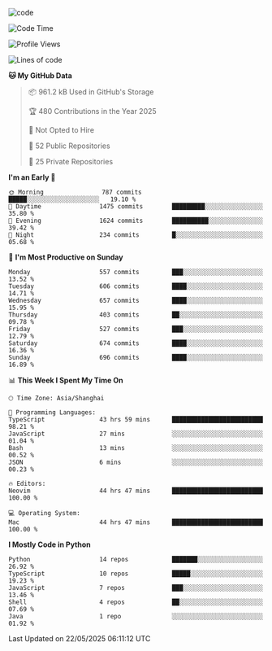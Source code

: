 
<!--
**liuyaanng/liuyaanng** is a ✨ _special_ ✨ repository because its `README.md` (this file) appears on your GitHub profile.

Here are some ideas to get you started:

- 🔭 I’m currently working on ...
- 🌱 I’m currently learning ...
- 👯 I’m looking to collaborate on ...
- 🤔 I’m looking for help with ...
- 💬 Ask me about ...
- 📫 How to reach me: ...
- 😄 Pronouns: ...
- ⚡ Fun fact: ...
-->


![code](https://cdn.jsdelivr.net/gh/liuyaanng/liuyaanng@1.0/code.gif) 

<!--START_SECTION:waka-->
![Code Time](http://img.shields.io/badge/Code%20Time-1%2C499%20hrs%2049%20mins-blue)

![Profile Views](http://img.shields.io/badge/Profile%20Views-0-blue)

![Lines of code](https://img.shields.io/badge/From%20Hello%20World%20I%27ve%20Written-21.1%20million%20lines%20of%20code-blue)

**🐱 My GitHub Data** 

> 📦 961.2 kB Used in GitHub's Storage 
 > 
> 🏆 480 Contributions in the Year 2025
 > 
> 🚫 Not Opted to Hire
 > 
> 📜 52 Public Repositories 
 > 
> 🔑 25 Private Repositories 
 > 
**I'm an Early 🐤** 

```text
🌞 Morning                787 commits         █████░░░░░░░░░░░░░░░░░░░░   19.10 % 
🌆 Daytime                1475 commits        █████████░░░░░░░░░░░░░░░░   35.80 % 
🌃 Evening                1624 commits        ██████████░░░░░░░░░░░░░░░   39.42 % 
🌙 Night                  234 commits         █░░░░░░░░░░░░░░░░░░░░░░░░   05.68 % 
```
📅 **I'm Most Productive on Sunday** 

```text
Monday                   557 commits         ███░░░░░░░░░░░░░░░░░░░░░░   13.52 % 
Tuesday                  606 commits         ████░░░░░░░░░░░░░░░░░░░░░   14.71 % 
Wednesday                657 commits         ████░░░░░░░░░░░░░░░░░░░░░   15.95 % 
Thursday                 403 commits         ██░░░░░░░░░░░░░░░░░░░░░░░   09.78 % 
Friday                   527 commits         ███░░░░░░░░░░░░░░░░░░░░░░   12.79 % 
Saturday                 674 commits         ████░░░░░░░░░░░░░░░░░░░░░   16.36 % 
Sunday                   696 commits         ████░░░░░░░░░░░░░░░░░░░░░   16.89 % 
```


📊 **This Week I Spent My Time On** 

```text
🕑︎ Time Zone: Asia/Shanghai

💬 Programming Languages: 
TypeScript               43 hrs 59 mins      █████████████████████████   98.21 % 
JavaScript               27 mins             ░░░░░░░░░░░░░░░░░░░░░░░░░   01.04 % 
Bash                     13 mins             ░░░░░░░░░░░░░░░░░░░░░░░░░   00.52 % 
JSON                     6 mins              ░░░░░░░░░░░░░░░░░░░░░░░░░   00.23 % 

🔥 Editors: 
Neovim                   44 hrs 47 mins      █████████████████████████   100.00 % 

💻 Operating System: 
Mac                      44 hrs 47 mins      █████████████████████████   100.00 % 
```

**I Mostly Code in Python** 

```text
Python                   14 repos            ███████░░░░░░░░░░░░░░░░░░   26.92 % 
TypeScript               10 repos            █████░░░░░░░░░░░░░░░░░░░░   19.23 % 
JavaScript               7 repos             ███░░░░░░░░░░░░░░░░░░░░░░   13.46 % 
Shell                    4 repos             ██░░░░░░░░░░░░░░░░░░░░░░░   07.69 % 
Java                     1 repo              ░░░░░░░░░░░░░░░░░░░░░░░░░   01.92 % 
```




 Last Updated on 22/05/2025 06:11:12 UTC
<!--END_SECTION:waka-->

